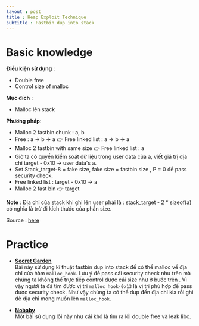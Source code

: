 ```yaml
---
layout : post 
title : Heap Exploit Technique 
subtitle : Fastbin dup into stack  
--- 
```


# Basic knowledge    

**Điều kiện sử dụng** :   
 - Double free  
 - Control size of malloc   

**Mục đích** :   
 - Malloc lên stack   

**Phương pháp**:   
 - Malloc 2 fastbin chunk : a, b   
 - Free : a -> b -> a  👉 Free linked list : a -> b -> a   
 - Malloc 2 fastbin with same size  👉 Free linked list : a  
 - Giờ ta có quyền kiểm soát dữ liệu trong user data của a, viết giá trị địa chỉ target - 0x10 -> user data's a.  
 - Set Stack_target-8 = fake size, fake size = fastbin size , P = 0  để pass security check.  
 - Free linked list : target - 0x10 -> a  
 - Malloc 2 fast bin 👉 target  

**Note** : Địa chỉ của stack khi ghi lên user phải là : stack_target - 2 * sizeof(a) có nghĩa là trừ đi kích thước của phần size.  

Source : [here](https://github.com/shellphish/how2heap/blob/master/glibc_2.25/fastbin_dup_into_stack.c)  

# Practice  
 - [**Secret Garden**](https://pwnable.tw/)  
 Bài này sử dụng kĩ thuật fastbin dup into stack để có thể malloc về địa chỉ của hàm ```malloc_hook```. Lưu ý để pass cái security check như trên mà chúng ta không thể trực tiếp control được cái size như ở bước trên . Vì vậy người ta đã tìm được vị trí ```malloc_hook-0x13``` là vị trí phù hợp để pass được security check. Như vậy chúng ta có thể dup đến địa chỉ kia rồi ghi đè địa chỉ mong muốn lên ```malloc_hook```.    

 - [**Nobaby**](https://hacmao.pw/2019-09-17-BKSEC/)  
 Một bài sử dụng lỗi này như cái khó là tìm ra lỗi double free và leak libc.  
